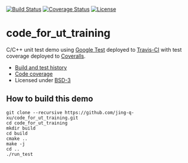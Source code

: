 [![Build Status](https://travis-ci.org/jing-q-xu/cpp_dev_skeleton.svg?branch=master)](https://travis-ci.org/jing-q-xu/cpp_dev_skeleton/builds)
[![Coverage Status](https://coveralls.io/repos/github/jing-q-xu/cpp_dev_skeleton/badge.svg)](https://coveralls.io/github/jing-q-xu/cpp_dev_skeleton)
[![License](https://img.shields.io/badge/license-%20BSD--3-blue.svg)](../master/LICENSE)


code_for_ut_training
==========

C/C++ unit test demo using [Google Test](https://code.google.com/p/googletest) deployed to
[Travis-CI](https://travis-ci.org/jing-q-xu/code_for_ut_training/builds) with test coverage
deployed to [Coveralls](https://coveralls.io/r/jing-q-xu/code_for_ut_training).

- [Build and test history](https://travis-ci.org/jing-q-xu/code_for_ut_training/builds)
- [Code coverage](https://coveralls.io/r/jing-q-xu/code_for_ut_training)
- Licensed under [BSD-3](../master/LICENSE)


## How to build this demo

```
git clone --recursive https://github.com/jing-q-xu/code_for_ut_training.git
cd code_for_ut_training
mkdir build
cd build
cmake ..
make -j
cd ..
./run_test
```
